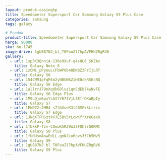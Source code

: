 ```yaml
---
layout: produk-casinghp
title: Speedometer Supersport Car Samsung Galaxy S9 Plus Case
categories: samsung
tags: galaxy

# Produk
product-title: Speedometer Supersport Car Samsung Galaxy S9 Plus Case
harga: 90000
sku: hn-1745
image-drive: 1gU887NJ_bl_T0FouZl7hpAVFHUZRgRV6
gallery:
  - url: 1sp3K3QnniA-136e9Xuf-q4s0L6_SKZAx
    title: Galaxy Note 8
  - url: 1zCMi_pPyeuLcFbWP0b48DKbZZFrIjLRT
    title: Galaxy S6
  - url: 154CMM1pFqMtm2y0BUWAZiHE0ckR5EcNQ
    title: Galaxy S6 Edge
  - url: 1allrrJ79nXqdk6Dluz1qnEdEblkwNvFE
    title: Galaxy S6 Edge Plus
  - url: 1M9LQjm6pxYsAItY671VjLZEfrOKuBpIy
    title: Galaxy S7
  - url: 1EkDZ2rJMB4-s7lbXueK3lC8SFxkLrzis
    title: Galaxy S7 Edge
  - url: 1JNgXTFHSztkVJE5Bv5rLcwKfrXreGaxO
    title: Galaxy S8
  - url: 1TbkkP-Tzv-COwuK5R29u3SFQhlrG0RMt
    title: Galaxy S8 Plus
  - url: 1fUHUsmAowEdLL-gmNJLo6ovs33Ch5Mv5
    title: Galaxy S9
  - url: 1gU887NJ_bl_T0FouZl7hpAVFHUZRgRV6
    title: Galaxy S9 Plus
---
```


